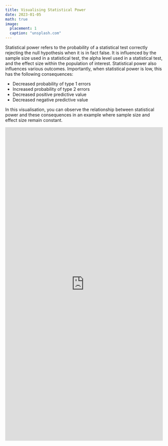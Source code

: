 ```yaml
---
title: Visualising Statistical Power
date: 2023-01-05
math: true
image:
  placement: 1
  caption: "unsplash.com"
---
```


Statistical power refers to the probability of a statistical test correctly rejecting the null hypothesis when it is in fact false. It is influenced by the sample size used in a statistical test, the alpha level used in a statistical test, and the effect size within the population of interest. Statistical power also influences various outcomes. Importantly, when statistical power is low, this has the following consequences:

- Decreased probability of type 1 errors
- Increased probability of type 2 errors
- Decreased positive predictive value
- Decreased negative predictive value

In this visualisation, you can observe the relationship between statistical power and these consequences in an example where sample size and effect size remain constant.

<iframe height="1000" width="100%" frameborder="no" src="https://jacob-knyspel.shinyapps.io/power-visualisation/"> </iframe>
